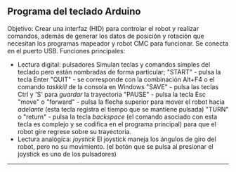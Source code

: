 ## Programa del teclado Arduino
Objetivo: Crear una interfaz (HID) para controlar el robot y realizar comandos, además de generar los datos de posición y rotación que necesitan los programas mapeador y robot CMC para funcionar.
Se conecta en el puerto USB.
Funciones principales:
- Lectura digital: pulsadores
Simulan teclas y comandos simples del teclado pero están nombradas de forma particular;
"START" - pulsa la tecla Enter 
"QUIT" - se corresponde con la combinación Alt+F4 o el comando _taskkill_ de la consola en Windows
"SAVE" - pulsa las teclas Ctrl y 'S' para _guardar_ la trayectoria
"PAUSE" - pulsa la tecla Esc
"move" o "forward" - pulsa la flecha superior para mover el robot hacia _adelante_ (esta tecla registra el tiempo que se mantiene pulsada)
"TURN" o "return"  - pulsa la tecla _backspace_ (el comando asociado con esta tecla es complejo y se codifica en el programa principal) para que el robot gire regrese sobre su trayectoria.
- Lectura analógica: _joystick_
El joystick maneja los ángulos de giro del robot, pero no su movimiento. (el botón que se pulsa al presionar el joystick es uno de los pulsadores)

***